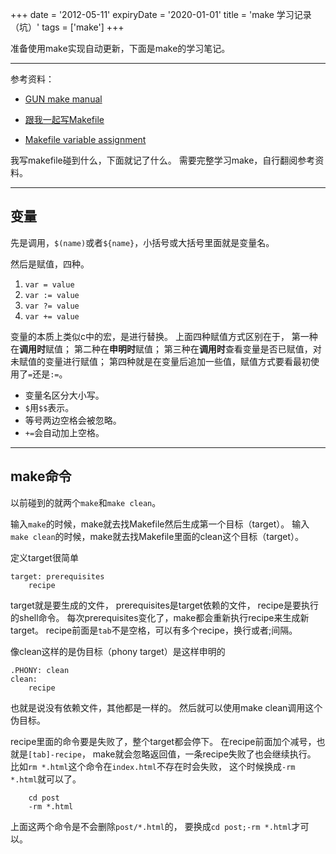 +++
date = '2012-05-11'
expiryDate = '2020-01-01'
title = 'make 学习记录（坑）'
tags = ['make']
+++

准备使用make实现自动更新，下面是make的学习笔记。

------

参考资料：

+ [GUN make manual](http://www.gnu.org/software/make/manual/)
+ [跟我一起写Makefile](http://wiki.ubuntu.org.cn/跟我一起写Makefile)

+ [Makefile variable assignment](http://stackoverflow.com/questions/448910/makefile-variable-assignment)

我写makefile碰到什么，下面就记了什么。
需要完整学习make，自行翻阅参考资料。

------

## 变量

先是调用，`$(name)`或者`${name}`，小括号或大括号里面就是变量名。

然后是赋值，四种。

1. `var = value`
2. `var := value`
3. `var ?= value`
4. `var += value`

变量的本质上类似c中的宏，是进行替换。
上面四种赋值方式区别在于，
第一种在**调用时**赋值；
第二种在**申明时**赋值；
第三种在**调用时**查看变量是否已赋值，对未赋值的变量进行赋值；
第四种就是在变量后追加一些值，赋值方式要看最初使用了`=`还是`:=`。

+ 变量名区分大小写。
+ `$`用`$$`表示。
+ 等号两边空格会被忽略。
+ `+=`会自动加上空格。

------

## make命令

以前碰到的就两个`make`和`make clean`。

输入`make`的时候，make就去找Makefile然后生成第一个目标（target）。
输入`make clean`的时候，make就去找Makefile里面的clean这个目标（target）。

定义target很简单

```
target: prerequisites
    recipe
```

target就是要生成的文件，
prerequisites是target依赖的文件，
recipe是要执行的shell命令。
每次prerequisites变化了，make都会重新执行recipe来生成新target。
recipe前面是`tab`不是空格，可以有多个recipe，换行或者;间隔。

像clean这样的是伪目标（phony target）是这样申明的


```
.PHONY: clean
clean:
    recipe
```

也就是说没有依赖文件，其他都是一样的。
然后就可以使用make clean调用这个伪目标。

recipe里面的命令要是失败了，整个target都会停下。
在recipe前面加个减号，也就是`[tab]-recipe`，
make就会忽略返回值，一条recipe失败了也会继续执行。
比如`rm *.html`这个命令在`index.html`不存在时会失败，
这个时候换成`-rm *.html`就可以了。

```
    cd post
    -rm *.html
```

上面这两个命令是不会删除`post/*.html`的，
要换成`cd post;-rm *.html`才可以。
